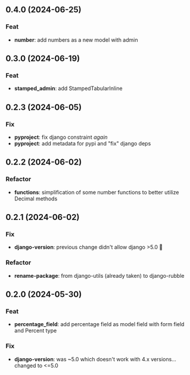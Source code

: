 ## 0.4.0 (2024-06-25)

### Feat

- **number**: add numbers as a new model with admin

## 0.3.0 (2024-06-19)

### Feat

- **stamped_admin**: add StampedTabularInline

## 0.2.3 (2024-06-05)

### Fix

- **pyproject**: fix django constraint *again*
- **pyproject**: add metadata for pypi and "fix" django deps

## 0.2.2 (2024-06-02)

### Refactor

- **functions**: simplification of some number functions to better utilize Decimal methods

## 0.2.1 (2024-06-02)

### Fix

- **django-version**: previous change didn't allow django >5.0 :clown_face:

### Refactor

- **rename-package**: from django-utils (already taken) to django-rubble

## 0.2.0 (2024-05-30)

### Feat

- **percentage_field**: add percentage field as model field with form field and Percent type

### Fix

- **django-version**: was ~5.0 which doesn't work with 4.x versions... changed to <=5.0

